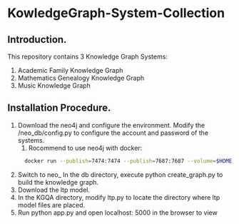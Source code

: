 # KowledgeGraph-System-Collection
## Introduction. 
This repository contains 3 Knowledge Graph Systems:
1. Academic Family Knowledge Graph
2. Mathematics Genealogy Knowledge Graph
3. Music Knowledge Graph

## Installation Procedure.
1. Download the neo4j and configure the environment. Modify the /neo_db/config.py to configure the account and password of the systems.
   1. Rocommend to use neo4j with docker:
    ```bash
      docker run --publish=7474:7474 --publish=7687:7687 --volume=$HOME/neo4j/data:/data neo4j
   ```
3. Switch to neo_ In the db directory, execute python create_graph.py to build the knowledge graph.
3. Download the ltp model.
4. In the KGQA directory, modify ltp.py to locate the directory where ltp model files are placed.
5. Run python app.py and open localhost: 5000 in the browser to view